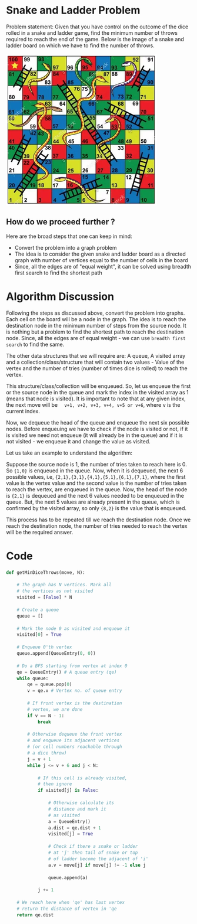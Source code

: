 # Snake and Ladder Problem 

Problem statement: Given that you have control on the outcome of the dice rolled in a snake and ladder game, find the minimum number of throws required to reach the end of the game. Below is the image of a snake and ladder board on which we have to find the number of throws.

![snakeAndLadderBoard](assets\snakeAndLadderBoard.png)





## How do we proceed further ?

Here are the broad steps that one can keep in mind:

 *  Convert the problem into a graph problem
 *  The idea is to consider the given snake and ladder board as a directed
    graph with number of vertices equal to the number of cells in the board
 *  Since, all the edges are of "equal weight", it can be solved using breadth first search to find the shortest path











# Algorithm Discussion

Following the steps as discussed above, convert the problem into graphs. Each cell on the board will be a node in the graph. The idea is to reach the destination node in the minimum number of steps from the source node. It is nothing but a problem to find the shortest path to reach the destination node. Since, all the edges are of equal weight - we can use `breadth first search` to find the same.

The other data structures that we will require are: A queue, A visited array and a collection/class/structure that will contain two values - Value of the vertex and the number of tries (number of times dice is rolled) to reach the vertex. 

This structure/class/collection will be enqueued. So, let us enqueue the first or the source node in the queue and mark the index in the visited array as 1 (means that node is visited). It is important to note that at any given index, the next move will be `  v+1, v+2, v+3, v+4, v+5 or v+6`, where v is the current index.

Now, we dequeue the head of the queue and enqueue the next six possible nodes. Before enqueuing we have to check if the node is visited or not, if it is visited we need not enqueue (it will already be in the queue) and if it is not visited - we enqueue it and change the value as visited. 

Let us take an example to understand the algorithm:

Suppose the source node is 1, the number of tries taken to reach here is 0. So `{1,0}` is enqueued in the queue. Now, when it is dequeued, the next 6 possible values, i.e, `{2,1},{3,1},{4,1},{5,1},{6,1},{7,1}`, where the first value is the vertex value and the second value is the number of tries taken to reach the vertex, are enqueued in the queue. Now, the head of the node is `{2,1}` is dequeued and the next 6 values needed to be enqueued in the queue. But, the next 5 values are already present in the queue, which is confirmed by the visited array, so only `{8,2}` is the value that is enqueued.

This process has to be repeated till we reach the destination node. Once we reach the destination node, the number of tries needed to reach the vertex will be the required answer. 















# Code 

```python
def getMinDiceThrows(move, N): 
      
    # The graph has N vertices. Mark all 
    # the vertices as not visited 
    visited = [False] * N 
  
    # Create a queue
    queue = [] 
  
    # Mark the node 0 as visited and enqueue it 
    visited[0] = True
    
    # Enqueue 0'th vertex 
    queue.append(QueueEntry(0, 0)) 
  
    # Do a BFS starting from vertex at index 0 
    qe = QueueEntry() # A queue entry (qe) 
    while queue: 
        qe = queue.pop(0) 
        v = qe.v # Vertex no. of queue entry 
  
        # If front vertex is the destination 
        # vertex, we are done 
        if v == N - 1: 
            break
  
        # Otherwise dequeue the front vertex  
        # and enqueue its adjacent vertices  
        # (or cell numbers reachable through 
        # a dice throw) 
        j = v + 1
        while j <= v + 6 and j < N: 
          
            # If this cell is already visited, 
            # then ignore 
            if visited[j] is False: 
                  
                # Otherwise calculate its  
                # distance and mark it  
                # as visited 
                a = QueueEntry() 
                a.dist = qe.dist + 1
                visited[j] = True
  
                # Check if there a snake or ladder 
                # at 'j' then tail of snake or top 
                # of ladder become the adjacent of 'i' 
                a.v = move[j] if move[j] != -1 else j 
  
                queue.append(a) 
  
            j += 1
  
    # We reach here when 'qe' has last vertex 
    # return the distance of vertex in 'qe 
    return qe.dist 
  
```

